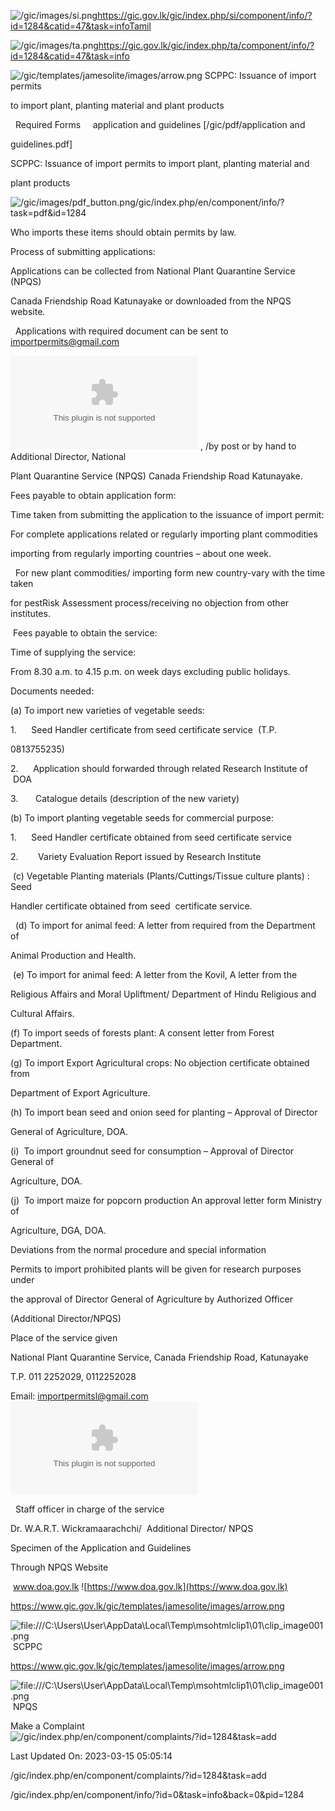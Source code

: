 <!-- Source: https://gic.gov.lk/gic/index.php/en/component/info/?id=1284&catid=47&task=info -->

![/gic/images/si.png](/gic/images/si.png)https://gic.gov.lk/gic/index.php/si/component/info/?id=1284&catid=47&task=infoTamil

![/gic/images/ta.png](/gic/images/ta.png)https://gic.gov.lk/gic/index.php/ta/component/info/?id=1284&catid=47&task=info

![/gic/templates/jamesolite/images/arrow.png](/gic/templates/jamesolite/images/arrow.png) SCPPC: Issuance of import permits

to import plant, planting material and plant products

  Required Forms     application and guidelines [/gic/pdf/application and

guidelines.pdf]

SCPPC: Issuance of import permits to import plant, planting material and

plant products

![/gic/images/pdf_button.png](/gic/images/pdf_button.png)/gic/index.php/en/component/info/?task=pdf&id=1284

Who imports these items should obtain permits by law.

Process of submitting applications:

Applications can be collected from National Plant Quarantine Service (NPQS)

Canada Friendship Road Katunayake or downloaded from the NPQS website.

  Applications with required document can be sent to importpermits@gmail.com

![importpermits@gmail.com](importpermits@gmail.com) , /by post or by hand to Additional Director, National

Plant Quarantine Service (NPQS) Canada Friendship Road Katunayake.

Fees payable to obtain application form:

Time taken from submitting the application to the issuance of import permit:

For complete applications related or regularly importing plant commodities

importing from regularly importing countries – about one week.

  For new plant commodities/ importing form new country-vary with the time taken

for pestRisk Assessment process/receiving no objection from other institutes.   

 Fees payable to obtain the service:

Time of supplying the service:

From 8.30 a.m. to 4.15 p.m. on week days excluding public holidays.

Documents needed:

(a) To import new varieties of vegetable seeds:

1.      Seed Handler certificate from seed certificate service  (T.P.

0813755235)

2.      Application should forwarded through related Research Institute of  DOA

3.       Catalogue details (description of the new variety)

(b) To import planting vegetable seeds for commercial purpose:

1.      Seed Handler certificate obtained from seed certificate service

2.        Variety Evaluation Report issued by Research Institute

 (c) Vegetable Planting materials (Plants/Cuttings/Tissue culture plants) : Seed

Handler certificate obtained from seed  certificate service.

  (d) To import for animal feed: A letter from required from the Department of

Animal Production and Health.   

 (e) To import for animal feed: A letter from the Kovil, A letter from the

Religious Affairs and Moral Upliftment/ Department of Hindu Religious and

Cultural Affairs.

(f) To import seeds of forests plant: A consent letter from Forest Department.

(g) To import Export Agricultural crops: No objection certificate obtained from

Department of Export Agriculture.

(h) To import bean seed and onion seed for planting – Approval of Director

General of Agriculture, DOA.

(i)  To import groundnut seed for consumption – Approval of Director General of

Agriculture, DOA.

(j)  To import maize for popcorn production An approval letter form Ministry of

Agriculture, DGA, DOA.

Deviations from the normal procedure and special information

Permits to import prohibited plants will be given for research purposes under

the approval of Director General of Agriculture by Authorized Officer

(Additional Director/NPQS)

Place of the service given

National Plant Quarantine Service, Canada Friendship Road, Katunayake

T.P. 011 2252029, 0112252028

Email: importpermitsl@gmail.com ![importpermitsl@gmail.com](importpermitsl@gmail.com)

  Staff officer in charge of the service

Dr. W.A.R.T. Wickramaarachchi/  Additional Director/ NPQS

Specimen of the Application and Guidelines

Through NPQS Website

 www.doa.gov.lk ![https://www.doa.gov.lk](https://www.doa.gov.lk)

https://www.gic.gov.lk/gic/templates/jamesolite/images/arrow.png

![file:///C:\Users\User\AppData\Local\Temp\msohtmlclip1\01\clip_image001.png](file:///C:\Users\User\AppData\Local\Temp\msohtmlclip1\01\clip_image001.png) SCPPC

https://www.gic.gov.lk/gic/templates/jamesolite/images/arrow.png

![file:///C:\Users\User\AppData\Local\Temp\msohtmlclip1\01\clip_image001.png](file:///C:\Users\User\AppData\Local\Temp\msohtmlclip1\01\clip_image001.png) NPQS

Make a Complaint ![/gic/index.php/en/component/complaints/?id=1284&task=add](/gic/index.php/en/component/complaints/?id=1284&task=add)

Last Updated On: 2023-03-15 05:05:14

/gic/index.php/en/component/complaints/?id=1284&task=add

/gic/index.php/en/component/info/?id=0&task=info&back=0&pid=1284